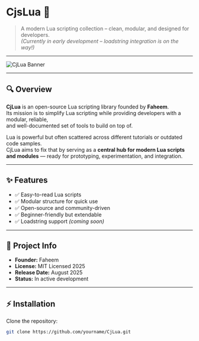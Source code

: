 # CjsLua 🌙

> A modern Lua scripting collection – clean, modular, and designed for developers.  
> *(Currently in early development – loadstring integration is on the way!)*  

---

![CjLua Banner](https://user-images.githubusercontent.com/74038190/212257465-7ce8d493-cac5-494e-982a-5a9deb852c4b.gif)  

---

## 🔍 Overview
**CjLua** is an open-source Lua scripting library founded by **Faheem**.  
Its mission is to simplify Lua scripting while providing developers with a modular, reliable,  
and well-documented set of tools to build on top of.  

Lua is powerful but often scattered across different tutorials or outdated code samples.  
CjLua aims to fix that by serving as a **central hub for modern Lua scripts and modules** — ready for prototyping, experimentation, and integration.  

---

## ✨ Features
- ✅ Easy-to-read Lua scripts  
- ✅ Modular structure for quick use  
- ✅ Open-source and community-driven  
- ✅ Beginner-friendly but extendable  
- ✅ Loadstring support *(coming soon)*  

---

## 📖 Project Info
- **Founder:** Faheem  
- **License:** MIT Licensed 2025  
- **Release Date:** August 2025  
- **Status:** In active development  

---

## ⚡ Installation
Clone the repository:
```bash
git clone https://github.com/yourname/CjLua.git
